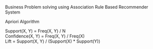 Business Problem solving using Association Rule Based Recommender System


Apriori Algorithm 

Support(X, Y) = Freq(X, Y) / N      
Confidence(X, Y) = Freq(X, Y) / Freq(X)   
Lift = Support(X, Y) / (Support(X) * Support(Y)) 
